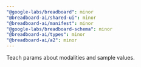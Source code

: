```yaml
---
"@google-labs/breadboard": minor
"@breadboard-ai/shared-ui": minor
"@breadboard-ai/manifest": minor
"@google-labs/breadboard-schema": minor
"@breadboard-ai/types": minor
"@breadboard-ai/a2": minor
---
```


Teach params about modalities and sample values.
